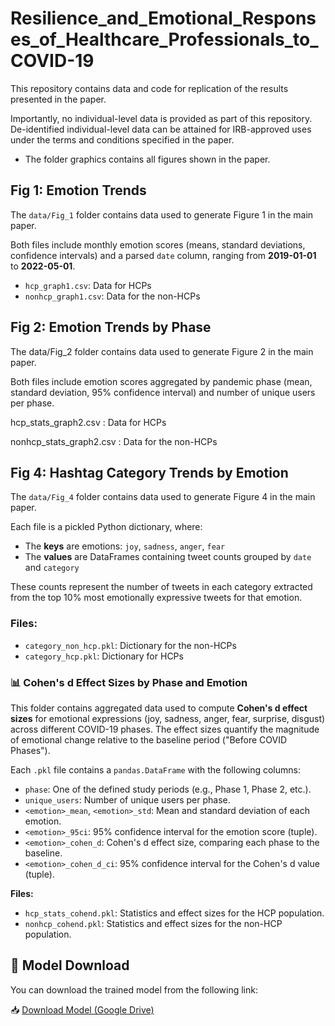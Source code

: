 # Resilience_and_Emotional_Responses_of_Healthcare_Professionals_to_COVID-19
This repository contains data and code for replication of the results presented in the paper. 

Importantly, no individual-level data is provided as part of this repository. De-identified individual-level data can be attained for IRB-approved uses under the terms and conditions specified in the paper. 


* The folder graphics contains all figures shown in the paper.
  
## Fig 1: Emotion Trends

The `data/Fig_1` folder contains data used to generate Figure 1 in the main paper.

Both files include monthly emotion scores (means, standard deviations, confidence intervals) and a parsed `date` column, ranging from **2019-01-01** to **2022-05-01**.

- `hcp_graph1.csv`: Data for HCPs
- `nonhcp_graph1.csv`: Data for the non-HCPs


## Fig 2: Emotion Trends by Phase
The data/Fig_2 folder contains data used to generate Figure 2 in the main paper.

Both files include emotion scores aggregated by pandemic phase (mean, standard deviation, 95% confidence interval) and number of unique users per phase.

hcp_stats_graph2.csv : Data for HCPs

nonhcp_stats_graph2.csv : Data for the non-HCPs


## Fig 4: Hashtag Category Trends by Emotion

The `data/Fig_4` folder contains data used to generate Figure 4 in the main paper.

Each file is a pickled Python dictionary, where:
- The **keys** are emotions: `joy`, `sadness`, `anger`, `fear`  
- The **values** are DataFrames containing tweet counts grouped by `date` and `category`

These counts represent the number of tweets in each category extracted from the top 10% most emotionally expressive tweets for that emotion.

### Files:
- `category_non_hcp.pkl`: Dictionary for the non-HCPs 
- `category_hcp.pkl`: Dictionary for HCPs

### 📊 Cohen's d Effect Sizes by Phase and Emotion

This folder contains aggregated data used to compute **Cohen's d effect sizes** for emotional expressions (joy, sadness, anger, fear, surprise, disgust) across different COVID-19 phases. The effect sizes quantify the magnitude of emotional change relative to the baseline period ("Before COVID Phases").

Each `.pkl` file contains a `pandas.DataFrame` with the following columns:

- `phase`: One of the defined study periods (e.g., Phase 1, Phase 2, etc.).
- `unique_users`: Number of unique users per phase.
- `<emotion>_mean`, `<emotion>_std`: Mean and standard deviation of each emotion.
- `<emotion>_95ci`: 95% confidence interval for the emotion score (tuple).
- `<emotion>_cohen_d`: Cohen's d effect size, comparing each phase to the baseline.
- `<emotion>_cohen_d_ci`: 95% confidence interval for the Cohen's d value (tuple).

**Files:**
- `hcp_stats_cohend.pkl`: Statistics and effect sizes for the HCP population.
- `nonhcp_cohend.pkl`: Statistics and effect sizes for the non-HCP population.







## 🔗 Model Download

You can download the trained model from the following link:

📥 [Download Model (Google Drive)](https://drive.google.com/file/d/1OtI9ZQOkX3xgTiNTQdRoUHUsmPz7l3IP/view?usp=sharing)




